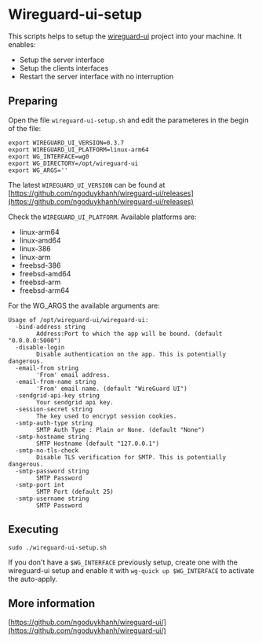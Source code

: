 # Wireguard-ui-setup

This scripts helps to setup the [wireguard-ui](https://github.com/ngoduykhanh/wireguard-ui) project into your machine. It enables:

- Setup the server interface
- Setup the clients interfaces
- Restart the server interface with no interruption

## Preparing

Open the file `wireguard-ui-setup.sh` and edit the parameteres in the begin of the file:

```
export WIREGUARD_UI_VERSION=0.3.7
export WIREGUARD_UI_PLATFORM=linux-arm64
export WG_INTERFACE=wg0
export WG_DIRECTORY=/opt/wireguard-ui
export WG_ARGS=''
```

The latest `WIREGUARD_UI_VERSION` can be found at [https://github.com/ngoduykhanh/wireguard-ui/releases](https://github.com/ngoduykhanh/wireguard-ui/releases)

Check the `WIREGUARD_UI_PLATFORM`. Available platforms are:
- linux-arm64
- linux-amd64
- linux-386
- linux-arm
- freebsd-386
- freebsd-amd64
- freebsd-arm
- freebsd-arm64

For the WG_ARGS the available arguments are:

```
Usage of /opt/wireguard-ui/wireguard-ui:
  -bind-address string
    	Address:Port to which the app will be bound. (default "0.0.0.0:5000")
  -disable-login
    	Disable authentication on the app. This is potentially dangerous.
  -email-from string
    	'From' email address.
  -email-from-name string
    	'From' email name. (default "WireGuard UI")
  -sendgrid-api-key string
    	Your sendgrid api key.
  -session-secret string
    	The key used to encrypt session cookies.
  -smtp-auth-type string
    	SMTP Auth Type : Plain or None. (default "None")
  -smtp-hostname string
    	SMTP Hostname (default "127.0.0.1")
  -smtp-no-tls-check
    	Disable TLS verification for SMTP. This is potentially dangerous.
  -smtp-password string
    	SMTP Password
  -smtp-port int
    	SMTP Port (default 25)
  -smtp-username string
    	SMTP Password
```

## Executing

```
sudo ./wireguard-ui-setup.sh
```

If you don't have a `$WG_INTERFACE` previously setup, create one with the wireguard-ui setup and enable it with `wg-quick up $WG_INTERFACE` to activate the auto-apply.

## More information

[https://github.com/ngoduykhanh/wireguard-ui/](https://github.com/ngoduykhanh/wireguard-ui/)